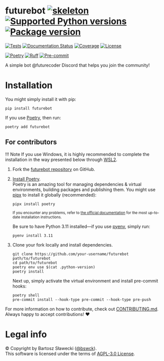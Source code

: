 
# futurebot [![skeleton](https://img.shields.io/badge/57cf553-skeleton?label=%F0%9F%92%80%20bswck/skeleton&labelColor=black&color=grey&link=https%3A//github.com/bswck/skeleton)](https://github.com/bswck/skeleton/tree/57cf553) [![Supported Python versions](https://img.shields.io/pypi/pyversions/futurebot.svg?logo=python&label=Python)](https://pypi.org/project/futurebot/) [![Package version](https://img.shields.io/pypi/v/futurebot?label=PyPI)](https://pypi.org/project/futurebot/)

[![Tests](https://github.com/bswck/futurebot/actions/workflows/test.yml/badge.svg)](https://github.com/bswck/futurebot/actions/workflows/test.yml)
[![Documentation Status](https://readthedocs.org/projects/futurebot/badge/?version=latest)](https://futurebot.readthedocs.io/en/latest/?badge=latest)
[![Coverage](https://coverage-badge.samuelcolvin.workers.dev/bswck/futurebot.svg)](https://coverage-badge.samuelcolvin.workers.dev/redirect/bswck/futurebot)
[![License](https://img.shields.io/github/license/bswck/futurebot.svg?label=License)](https://github.com/bswck/futurebot/blob/HEAD/LICENSE)

[![Poetry](https://img.shields.io/endpoint?url=https://python-poetry.org/badge/v0.json)](https://python-poetry.org/)
[![Ruff](https://img.shields.io/endpoint?url=https://raw.githubusercontent.com/astral-sh/ruff/main/assets/badge/v2.json)](https://github.com/astral-sh/ruff)
[![Pre-commit](https://img.shields.io/badge/pre--commit-enabled-brightgreen?logo=pre-commit&logoColor=white)](https://github.com/pre-commit/pre-commit)

A simple bot @futurecoder Discord that helps you join the community!

# Installation



You might simply install it with pip:

```shell
pip install futurebot
```

If you use [Poetry](https://python-poetry.org/), then run:

```shell
poetry add futurebot
```

## For contributors

<!--
This section was generated from bswck/skeleton@57cf553.
Instead of changing this particular file, you might want to alter the template:
https://github.com/bswck/skeleton/tree/57cf553/fragments/readme.md
-->

!!! Note
    If you use Windows, it is highly recommended to complete the installation in the way presented below through [WSL2](https://learn.microsoft.com/en-us/windows/wsl/install).



1.  Fork the [futurebot repository](https://github.com/bswck/futurebot) on GitHub.

1.  [Install Poetry](https://python-poetry.org/docs/#installation).<br/>
    Poetry is an amazing tool for managing dependencies & virtual environments, building packages and publishing them.
    You might use [pipx](https://github.com/pypa/pipx#readme) to install it globally (recommended):

    ```shell
    pipx install poetry
    ```

    <sub>If you encounter any problems, refer to [the official documentation](https://python-poetry.org/docs/#installation) for the most up-to-date installation instructions.</sub>

    Be sure to have Python 3.11 installed—if you use [pyenv](https://github.com/pyenv/pyenv#readme), simply run:

    ```shell
    pyenv install 3.11
    ```

1.  Clone your fork locally and install dependencies.

    ```shell
    git clone https://github.com/your-username/futurebot path/to/futurebot
    cd path/to/futurebot
    poetry env use $(cat .python-version)
    poetry install
    ```

    Next up, simply activate the virtual environment and install pre-commit hooks:

    ```shell
    poetry shell
    pre-commit install --hook-type pre-commit --hook-type pre-push
    ```

For more information on how to contribute, check out [CONTRIBUTING.md](https://github.com/bswck/futurebot/blob/HEAD/CONTRIBUTING.md).<br/>
Always happy to accept contributions! ❤️


# Legal info
© Copyright by Bartosz Sławecki ([@bswck](https://github.com/bswck)).
<br />This software is licensed under the terms of [AGPL-3.0 License](https://github.com/bswck/futurebot/blob/HEAD/LICENSE).
